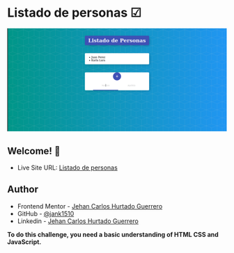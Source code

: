 # Listado de personas ☑ 
  
<p align='center'> 
  
  <img src="https://raw.githubusercontent.com/Jank1510/Listado-de-personas/main/design/listadopersonas.png" alt="figma"/>

</p>

 ## Welcome! 👋 

- Live Site URL: [Listado de personas](https://jank1510.github.io/Listado-de-personas/)
   
## Author

- Frontend Mentor - [Jehan Carlos Hurtado Guerrero](https://www.frontendmentor.io/profile/Jank1510)
- GitHub - [@jank1510](https://github.com/Jank1510)
- Linkedin - [Jehan Carlos Hurtado Guerrero](https://www.linkedin.com/in/jehan-carlos-hurtado-guerrero-b250b3201/) 

**To do this challenge, you need a basic understanding of HTML CSS and JavaScript.**
 

